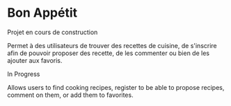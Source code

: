 # Bon Appétit

Projet en cours de construction

Permet à des utilisateurs de trouver des recettes de cuisine, de s'inscrire afin de pouvoir proposer des recette, de les commenter ou bien de les ajouter aux favoris.

In Progress

Allows users to find cooking recipes, register to be able to propose recipes, comment on them, or add them to favorites.
